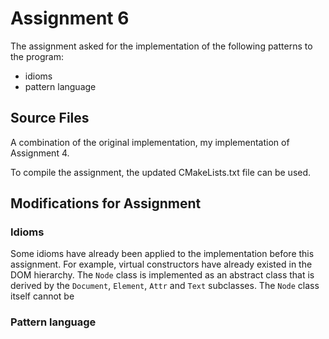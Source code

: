 # Assignment 6

The assignment asked for the implementation of the following patterns to the program:

- idioms
- pattern language

## Source Files

A combination of the original implementation, my implementation of Assignment 4.

To compile the assignment, the updated CMakeLists.txt file can be used.

## Modifications for Assignment

### Idioms

Some idioms have already been applied to the implementation before this assignment. For example, virtual constructors have already existed in the DOM hierarchy. The `Node` class is implemented as an abstract class that is derived by the `Document`, `Element`, `Attr` and `Text` subclasses. The `Node` class itself cannot be

### Pattern language
